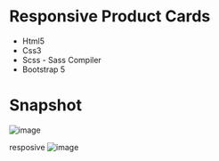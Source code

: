 # Responsive Product Cards
<ul>
  <li>Html5</li>
  <li>Css3</li>
  <li>Scss - Sass Compiler</li>
  <li>Bootstrap 5</li>
</ul>

# Snapshot 
![image](https://user-images.githubusercontent.com/115400485/235653604-bc04139c-7f8d-454c-ad77-51942f3c9e67.png)

resposive
![image](https://user-images.githubusercontent.com/115400485/235653672-8e4f9d1e-0455-4cfe-82f2-04ba52e2ee74.png)
